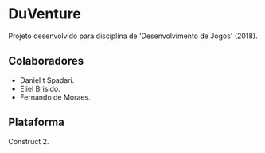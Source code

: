 # DuVenture #
Projeto desenvolvido para disciplina de 'Desenvolvimento de Jogos' (2018).

## Colaboradores ##
* Daniel t Spadari.
* Eliel Brisido.
* Fernando de Moraes.

## Plataforma ##
Construct 2.
